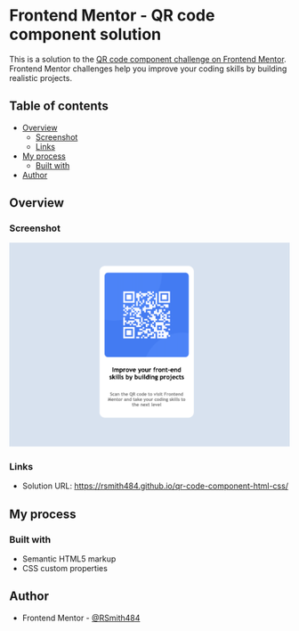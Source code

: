 # Frontend Mentor - QR code component solution

This is a solution to the [QR code component challenge on Frontend Mentor](https://www.frontendmentor.io/challenges/qr-code-component-iux_sIO_H). Frontend Mentor challenges help you improve your coding skills by building realistic projects. 

## Table of contents

- [Overview](#overview)
  - [Screenshot](#screenshot)
  - [Links](#links)
- [My process](#my-process)
  - [Built with](#built-with)
- [Author](#author)

## Overview

### Screenshot

![](./Screenshot.png)

### Links

- Solution URL: https://rsmith484.github.io/qr-code-component-html-css/

## My process

### Built with

- Semantic HTML5 markup
- CSS custom properties

## Author

- Frontend Mentor - [@RSmith484](https://www.frontendmentor.io/profile/rsmith484)

